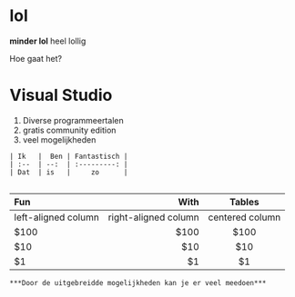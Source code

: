 # lol
**minder lol**
heel lollig 

Hoe gaat het?

# Visual Studio
1. Diverse programmeertalen 
2. gratis community edition
3. veel mogelijkheden 
```
| Ik   |  Ben | Fantastisch |
| :--  | --:  | :---------: | 
| Dat  | is   |     zo      |


``````
| Fun                  | With                 | Tables          |
| :------------------- | -------------------: |:---------------:|
| left-aligned column  | right-aligned column | centered column |
| $100                 | $100                 | $100            |
| $10                  | $10                  | $10             |
| $1                   | $1                   | $1              |
```
***Door de uitgebreidde mogelijkheden kan je er veel meedoen***

